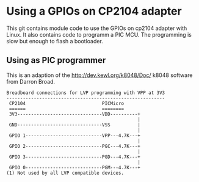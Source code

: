 Using a GPIOs on CP2104 adapter
===============================

This git contains module code to use the GPIOs on cp2104 adapter
with Linux.
It also contains code to programm a PIC MCU. The programming
is slow but enough to flash a bootloader. 

Using as PIC programmer
-----------------------

This is an adaption of the http://dev.kewl.org/k8048/Doc/ k8048 software from Darron Broad.


``` 
Breadboard connections for LVP programming with VPP at 3V3
----------------------------------------------------------
 CP2104                            PICMicro
 ======                            ========
 3V3-------------------------------VDD----------+
                                                |
 GND-------------------------------VSS          |
                                                |
 GPIO 1----------------------------VPP---4.7K---+    
                                                |
 GPIO 2----------------------------PGC---4.7K---+    
                                                |
 GPIO 3----------------------------PGD---4.7K---+
                                                |
 GPIO 0----------------------------PGM---4.7K---+
(1) Not used by all LVP compatible devices.
```
